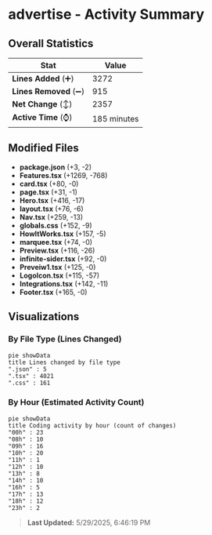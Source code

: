 # advertise - Activity Summary 

## Overall Statistics

| Stat                   | Value                                                             |
| ---------------------- | ----------------------------------------------------------------- |
| **Lines Added** (➕)   | 3272                                          |
| **Lines Removed** (➖) | 915                                        |
| **Net Change** (↕)    | 2357                |
| **Active Time** (⌚)   | 185 minutes |


## Modified Files
- **package.json** (+3, -2)
- **Features.tsx** (+1269, -768)
- **card.tsx** (+80, -0)
- **page.tsx** (+31, -1)
- **Hero.tsx** (+416, -17)
- **layout.tsx** (+76, -6)
- **Nav.tsx** (+259, -13)
- **globals.css** (+152, -9)
- **HowItWorks.tsx** (+157, -5)
- **marquee.tsx** (+74, -0)
- **Preview.tsx** (+116, -26)
- **infinite-sider.tsx** (+92, -0)
- **Preveiw1.tsx** (+125, -0)
- **LogoIcon.tsx** (+115, -57)
- **Integrations.tsx** (+142, -11)
- **Footer.tsx** (+165, -0)

## Visualizations

### By File Type (Lines Changed)

```mermaid
pie showData
title Lines changed by file type
".json" : 5
".tsx" : 4021
".css" : 161
```

### By Hour (Estimated Activity Count)

```mermaid
pie showData
title Coding activity by hour (count of changes)
"00h" : 23
"08h" : 10
"09h" : 16
"10h" : 20
"11h" : 1
"12h" : 10
"13h" : 8
"14h" : 10
"16h" : 5
"17h" : 13
"18h" : 12
"23h" : 2
```


> **Last Updated:** 5/29/2025, 6:46:19 PM